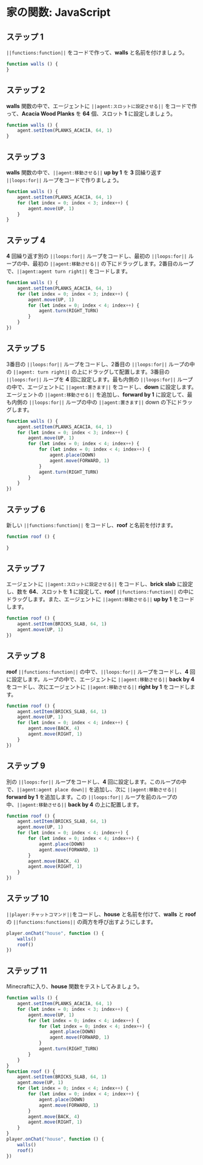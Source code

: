 # 家の関数: JavaScript

## ステップ 1
``||functions:function||`` をコードで作って、**walls** と名前を付けましょう。

```javascript
function walls () {
}
```

## ステップ 2
**walls** 関数の中で、エージェントに ``||agent:スロットに設定させる||`` をコードで作って、**Acacia Wood Planks** を **64** 個、スロット **1** に設定しましょう。

```javascript
function walls () {
    agent.setItem(PLANKS_ACACIA, 64, 1)
}
```

## ステップ 3
**walls** 関数の中で、``||agent:移動させる||`` **up by 1** を **3** 回繰り返す ``||loops:for||`` ループをコードで作りましょう。

```javascript
function walls () {
    agent.setItem(PLANKS_ACACIA, 64, 1)
    for (let index = 0; index < 3; index++) {
        agent.move(UP, 1)
    }
}
```

## ステップ 4
**4** 回繰り返す別の ``||loops:for||`` ループをコードし、最初の ``||loops:for||`` ループの中、最初の ``||agent:移動させる||`` の下にドラッグします。2番目のループで、``||agent:agent turn right||`` をコードします。

```javascript
function walls () {
    agent.setItem(PLANKS_ACACIA, 64, 1) 
    for (let index = 0; index < 3; index++) { 
        agent.move(UP, 1) 
        for (let index = 0; index < 4; index++) { 
            agent.turn(RIGHT_TURN) 
        } 
    } 
}) 
```

## ステップ 5
3番目の ``||loops:for||`` ループをコードし、2番目の ``||loops:for||`` ループの中の ``||agent: turn right||`` の上にドラッグして配置します。3番目の ``||loops:for||`` ループを **4** 回に設定します。最も内側の ``||loops:for||`` ループの中で、エージェントに ``||agent:置きます||`` をコードし、**down** に設定します。エージェントの ``||agent:移動させる||`` を追加し、**forward by 1** に設定して、最も内側の ``||loops:for||`` ループの中の ``||agent:置きます||`` down の下にドラッグします。

```javascript
function walls () {
    agent.setItem(PLANKS_ACACIA, 64, 1) 
    for (let index = 0; index < 3; index++) { 
        agent.move(UP, 1) 
        for (let index = 0; index < 4; index++) { 
            for (let index = 0; index < 4; index++) { 
                agent.place(DOWN) 
                agent.move(FORWARD, 1) 
            } 
            agent.turn(RIGHT_TURN) 
        } 
    } 
}) 
```

## ステップ 6
新しい ``||functions:function||`` をコードし、**roof** と名前を付けます。

```javascript
function roof () {
	
}
```

## ステップ 7
エージェントに ``||agent:スロットに設定させる||`` をコードし、**brick slab** に設定し、数を **64**、スロットを **1** に設定して、**roof** ``||functions:function||`` の中にドラッグします。また、エージェントに ``||agent:移動させる||`` **up by 1** をコードします。

```javascript
function roof () {
    agent.setItem(BRICKS_SLAB, 64, 1) 
    agent.move(UP, 1) 
}) 
```

## ステップ 8
**roof** ``||functions:function||`` の中で、``||loops:for||`` ループをコードし、**4** 回に設定します。ループの中で、エージェントに ``||agent:移動させる||`` **back by 4** をコードし、次にエージェントに ``||agent:移動させる||`` **right by 1** をコードします。

```javascript
function roof () {
    agent.setItem(BRICKS_SLAB, 64, 1) 
    agent.move(UP, 1) 
    for (let index = 0; index < 4; index++) { 
        agent.move(BACK, 4) 
        agent.move(RIGHT, 1) 
    } 
}) 
```

## ステップ 9
別の ``||loops:for||`` ループをコードし、**4** 回に設定します。このループの中で、``||agent:agent place down||`` を追加し、次に ``||agent:移動させる||`` **forward by 1** を追加します。この ``||loops:for||`` ループを前のループの中、``||agent:移動させる||`` **back by 4** の上に配置します。

```javascript
function roof () {
    agent.setItem(BRICKS_SLAB, 64, 1) 
    agent.move(UP, 1) 
    for (let index = 0; index < 4; index++) { 
        for (let index = 0; index < 4; index++) { 
            agent.place(DOWN) 
            agent.move(FORWARD, 1) 
        } 
        agent.move(BACK, 4) 
        agent.move(RIGHT, 1) 
    } 
}) 
```

## ステップ 10
``||player:チャットコマンド||``をコードし、**house** と名前を付けて、**walls** と **roof** の ``||functions:functions||`` の両方を呼び出すようにします。

```javascript
player.onChat("house", function () {
    walls()
    roof()
})
```


## ステップ 11
Minecraftに入り、**house** 関数をテストしてみましょう。

```javascript
function walls () {
    agent.setItem(PLANKS_ACACIA, 64, 1)
    for (let index = 0; index < 3; index++) {
        agent.move(UP, 1)
        for (let index = 0; index < 4; index++) {
            for (let index = 0; index < 4; index++) {
                agent.place(DOWN)
                agent.move(FORWARD, 1)
            }
            agent.turn(RIGHT_TURN)
        }
    }
}
function roof () {
    agent.setItem(BRICKS_SLAB, 64, 1)
    agent.move(UP, 1)
    for (let index = 0; index < 4; index++) {
        for (let index = 0; index < 4; index++) {
            agent.place(DOWN)
            agent.move(FORWARD, 1)
        }
        agent.move(BACK, 4)
        agent.move(RIGHT, 1)
    }
}
player.onChat("house", function () {
    walls()
    roof()
})
```